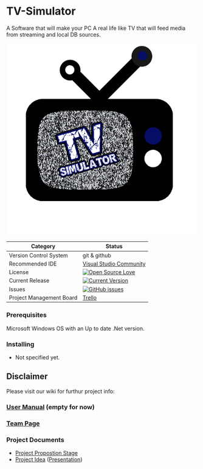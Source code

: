 
# TV-Simulator
A Software that will make your PC A real life like TV that will feed media from streaming and local DB sources.

![project logo (this one for is taken from basecamp - a project management service)](https://github.com/michael-ga/TV-Simulator/blob/master/logo/logo.PNG)

|Category|Status|
|---|---|
| Version Control System| git & github |
| Recommended IDE | [Visual Studio Community](https://www.visualstudio.com) |
| License | [![Open Source Love](https://badges.frapsoft.com/os/mit/mit.svg?v=102)](https://github.com/ellerbrock/open-source-badge/) |
| Current Release | [![Current Version](https://img.shields.io/github/release/jce-il/project-template.svg?style=flat)](https://github.com/jce-il/project-template/releases) |
| Issues | [![GitHub issues](https://img.shields.io/github/issues/jce-il/project-template.svg?style=flat)](https://github.com/jce-il/project-template/issues) |
| Project Management Board| [Trello](https://trello.com/b/iMMJ45Uv/tvsimulator) |

### Prerequisites
Microsoft Windows OS with an Up to date .Net version.

### Installing
- Not specified yet.


## Disclaimer
Please visit our wiki for furthur project info: 

### [User Manual](../../wiki/user-manual) (empty for now)

### [Team Page](../../wiki/team)

### Project Documents
- [Project Propostion Stage](https://drive.google.com/file/d/1xFKxyPEZOiFTWMOiGMlf2F1QjqJhaN-Q/view?ths=true)
- [Project Idea](docs/idea.pdf) ([Presentation](docs/idea-slides.pdf))




